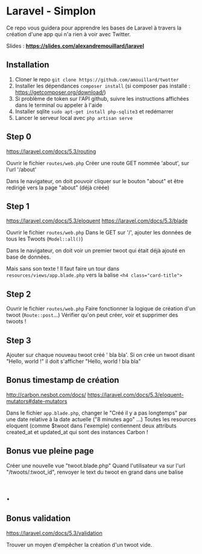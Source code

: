 # Laravel - Simplon

Ce repo vous guidera pour apprendre les bases de Laravel à travers la création d'une app qui n'a rien à voir avec Twitter.

Slides : **https://slides.com/alexandremouillard/laravel**

Installation
---
1. Cloner le repo `git clone https://github.com/amouillard/twotter`
2. Installer les dépendances `composer install` (si composer pas installé : https://getcomposer.org/download/)
3. Si problème de token sur l'API github, suivre les instructions affichées dans le terminal ou appeler à l'aide
4. Installer sqlite `sudo apt-get install php-sqlite3` et redémarrer
5. Lancer le serveur local avec `php artisan serve`

Step 0
---

https://laravel.com/docs/5.3/routing

Ouvrir le fichier `routes/web.php`
Créer une route GET nommée 'about', sur l'url '/about'

Dans le navigateur, on doit pouvoir cliquer sur le bouton "about" et être redirigé vers la page "about" (déjà créée)


Step 1
---

https://laravel.com/docs/5.3/eloquent
https://laravel.com/docs/5.3/blade

Ouvrir le fichier `routes/web.php`
Dans le GET sur '/', ajouter les données de tous les Twoots (`Model::all()`)

Dans le navigateur, on doit voir un premier twoot qui était déjà ajouté en base de données.

Mais sans son texte ! Il faut faire un tour dans `resources/views/app.blade.php` vers la balise `<h4 class="card-title">`

Step 2
---

Ouvrir le fichier `routes/web.php`
Faire fonctionner la logique de création d'un twoot (`Route::post`...)
Vérifier qu'on peut créer, voir et supprimer des twoots !

Step 3
---

Ajouter sur chaque nouveau twoot créé ' bla bla'.
Si on crée un twoot disant "Hello, world !" il doit s'afficher "Hello, world ! bla bla"

Bonus timestamp de création
---

http://carbon.nesbot.com/docs/
https://laravel.com/docs/5.3/eloquent-mutators#date-mutators

Dans le fichier `app.blade.php`, changer le "Créé il y a pas longtemps" par une date relative à la date actuelle ("8 minutes ago" ...)
Toutes les resources eloquent (comme $twoot dans l'exemple) contiennent deux attributs created_at et updated_at qui sont des instances Carbon !

Bonus vue pleine page
---

Créer une nouvelle vue "twoot.blade.php"
Quand l'utilisateur va sur l'url "/twoots/:twoot_id", renvoyer le text du twoot en grand dans une balise <h1>.

Bonus validation
---

https://laravel.com/docs/5.3/validation

Trouver un moyen d'empêcher la création d'un twoot vide.